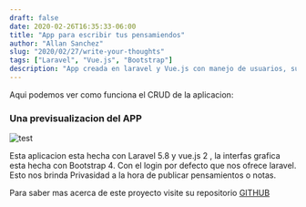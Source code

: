 ```yaml
---
draft: false
date: 2020-02-26T16:35:33-06:00
title: "App para escribir tus pensamiendos"
author: "Allan Sanchez"
slug: "2020/02/27/write-your-thoughts" 
tags: ["Laravel", "Vue.js", "Bootstrap"]
description: "App creada en laravel y Vue.js con manejo de usuarios, su funcinalidad principal es el de recordarte que sueños has cumplido hasta la hecha y cuales son los pendientes. "
---
```

Aqui podemos ver como funciona el CRUD de la aplicacion:


### Una previsualizacion del APP
 ![test](https://res.cloudinary.com/dx9n8tsyu/image/upload/v1559341653/jmz2vbbkryf3ydufseqd.png)


Esta aplicacion esta hecha con Laravel 5.8 y vue.js 2 , la interfas grafica esta hecha con Bootstrap 4. Con el login por defecto que nos ofrece laravel. Esto nos brinda Privasidad a la hora de publicar pensamientos o notas.

Para saber mas acerca de este proyecto visite su repositorio [GITHUB](https://github.com/Allan-Sanchez/pensamientos)



